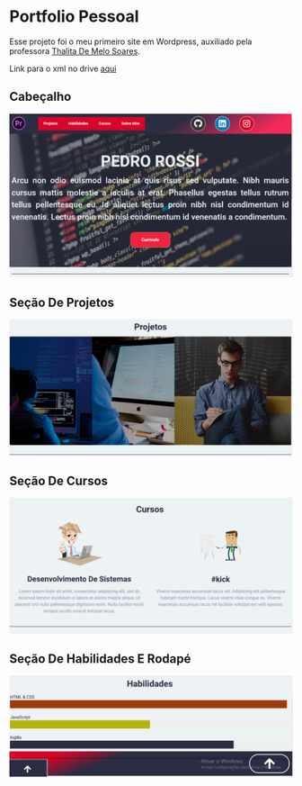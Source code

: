 # Portfolio Pessoal

Esse projeto foi o meu primeiro site em Wordpress, auxiliado pela professora [Thalita De Melo Soares](https://github.com/Weivak).

Link para o xml no drive [aqui](https://drive.google.com/file/d/1GVDr18OCng6oWDMlhO-s8xDbjoD4jdCa/view?usp=sharing)

## Cabeçalho

![Header da página](/img/header.png)

## Seção De Projetos

![Seção com os meus projetos](/img/projects.png)

## Seção De Cursos

![Seção de cursos da página](/img/courses.png)

## Seção De Habilidades E Rodapé

![Footer e seção de skills da página](/img/footer.png)